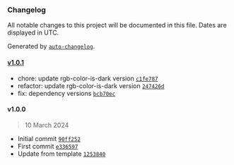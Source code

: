 ### Changelog

All notable changes to this project will be documented in this file. Dates are displayed in UTC.

Generated by [`auto-changelog`](https://github.com/CookPete/auto-changelog).

#### [v1.0.1](https://github.com/ChrisCodesThings/random-css-hex-color/compare/v1.0.0...v1.0.1)

- chore: update rgb-color-is-dark version [`c1fe787`](https://github.com/ChrisCodesThings/random-css-hex-color/commit/c1fe787b08a56dfabce5388673d862ae3d362750)
- refactor: update rgb-color-is-dark version [`247426d`](https://github.com/ChrisCodesThings/random-css-hex-color/commit/247426db57484a162fdf6338ba2724584f13a7fc)
- fix: dependency versions [`bcb70ec`](https://github.com/ChrisCodesThings/random-css-hex-color/commit/bcb70ecbb7443ee13a8b7417eed0c63aff40b8f2)

#### v1.0.0

> 10 March 2024

- Initial commit [`90ff252`](https://github.com/ChrisCodesThings/random-css-hex-color/commit/90ff25205bf8335820b1175057b8c470dfe7e202)
- First commit [`e336597`](https://github.com/ChrisCodesThings/random-css-hex-color/commit/e3365976438c24877d319e051577347df56aee0d)
- Update from template [`1253840`](https://github.com/ChrisCodesThings/random-css-hex-color/commit/12538403ebf2cc6c73e7558926176779e971508f)
